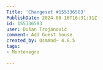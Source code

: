 ```yaml
---
Title: 'Changeset #155336583'
PublishDate: 2024-08-16T16:31:31Z
id: 155336583
user: Dušan Trojanović
comment: Add Guest house
created_by: OsmAnd~ 4.8.5
tags:
- Montenegro

---
```

